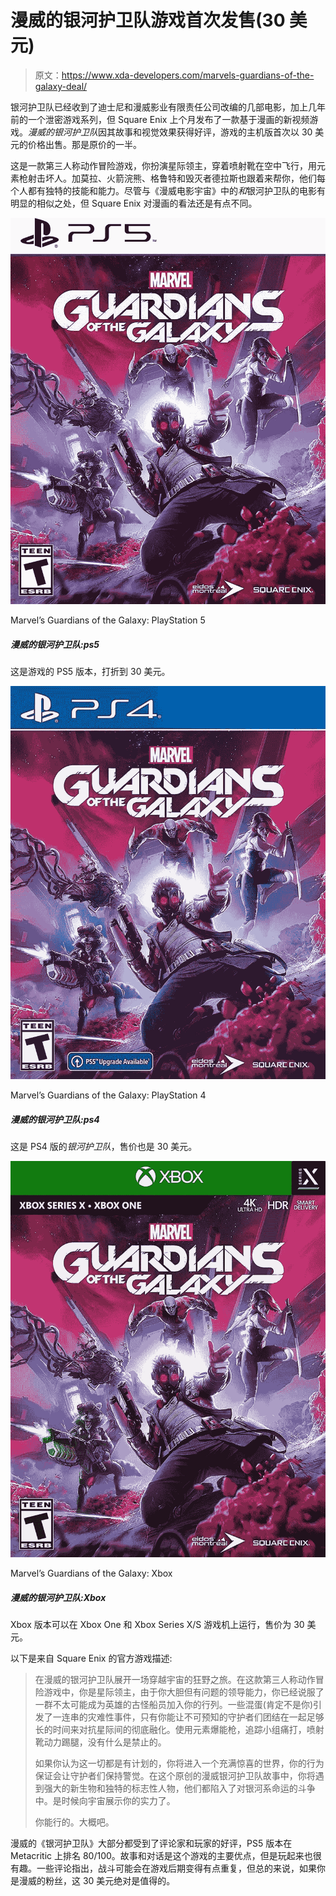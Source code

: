 # 漫威的银河护卫队游戏首次发售(30 美元)

> 原文：<https://www.xda-developers.com/marvels-guardians-of-the-galaxy-deal/>

银河护卫队已经收到了迪士尼和漫威影业有限责任公司改编的几部电影，加上几年前的一个泄密游戏系列，但 Square Enix 上个月发布了一款基于漫画的新视频游戏。*漫威的银河护卫队*因其故事和视觉效果获得好评，游戏的主机版首次以 30 美元的价格出售。那是原价的一半。

这是一款第三人称动作冒险游戏，你扮演星际领主，穿着喷射靴在空中飞行，用元素枪射击坏人。加莫拉、火箭浣熊、格鲁特和毁灭者德拉斯也跟着来帮你，他们每个人都有独特的技能和能力。尽管与《漫威电影宇宙》中的*和*银河护卫队的电影有明显的相似之处，但 Square Enix 对漫画的看法还是有点不同。

 <picture>![This is the PS5 version of the game, discounted to $30.](img/5e3ee5c341b369eec696d0ac19b84f20.png)</picture> 

Marvel’s Guardians of the Galaxy: PlayStation 5

##### 漫威的银河护卫队:ps5

这是游戏的 PS5 版本，打折到 30 美元。

 <picture>![Here's the PS4 version of <em>Guardians of the Galaxy</em>, also on sale for $30.](img/86f2a82fa3749258a92dfd8fefd1cbce.png)</picture> 

Marvel’s Guardians of the Galaxy: PlayStation 4

##### 漫威的银河护卫队:ps4

这是 PS4 版的*银河护卫队*，售价也是 30 美元。

 <picture>![The Xbox version works on both Xbox One and Xbox Series X/S consoles, and is on sale for $30.](img/556c076224ada5f0c8414aa24a1e58fc.png)</picture> 

Marvel’s Guardians of the Galaxy: Xbox

##### 漫威的银河护卫队:Xbox

Xbox 版本可以在 Xbox One 和 Xbox Series X/S 游戏机上运行，售价为 30 美元。

以下是来自 Square Enix 的官方游戏描述:

> 在漫威的银河护卫队展开一场穿越宇宙的狂野之旅。在这款第三人称动作冒险游戏中，你是星际领主，由于你大胆但有问题的领导能力，你已经说服了一群不太可能成为英雄的古怪船员加入你的行列。一些混蛋(肯定不是你)引发了一连串的灾难性事件，只有你能让不可预知的守护者们团结在一起足够长的时间来对抗星际间的彻底融化。使用元素爆能枪，追踪小组痛打，喷射靴动力踢腿，没有什么是禁止的。
> 
> 如果你认为这一切都是有计划的，你将进入一个充满惊喜的世界，你的行为保证会让守护者们保持警觉。在这个原创的漫威银河护卫队故事中，你将遇到强大的新生物和独特的标志性人物，他们都陷入了对银河系命运的斗争中。是时候向宇宙展示你的实力了。
> 
> 你能行的。大概吧。

漫威的《银河护卫队》大部分都受到了评论家和玩家的好评，PS5 版本在 Metacritic 上排名 80/100。故事和对话是这个游戏的主要优点，但是玩起来也很有趣。一些评论指出，战斗可能会在游戏后期变得有点重复，但总的来说，如果你是漫威的粉丝，这 30 美元绝对是值得的。
